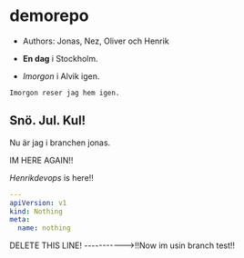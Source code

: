 # demorepo

- Authors: Jonas, Nez, Oliver och Henrik

- **En dag** i Stockholm.
- _Imorgon_ i Alvik igen.

`Imorgon reser jag hem igen. `


## Snö. Jul. Kul!
Nu är jag i branchen jonas.

IM HERE AGAIN!!

_Henrikdevops_ is here!!

```yaml
---
apiVersion: v1
kind: Nothing
meta:
  name: nothing
```



DELETE THIS LINE! ----------->!!Now im usin branch test!!

